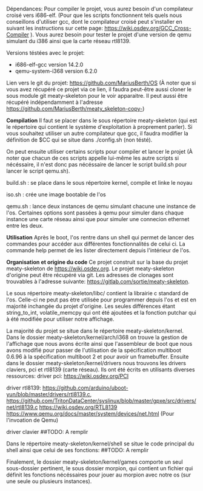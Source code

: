 Dépendances: Pour compiler le projet, vous aurez besoin d'un compilateur
croisé vers i686-elf.
(Pour que les scripts fonctionnent tels quels nous conseillons d'utiliser
gcc, dont le compilateur croisé peut s'installer en suivant les instructions
sur cette page: https://wiki.osdev.org/GCC_Cross-Compiler ).
Vous aurez besoin pour tester le projet d'une version de qemu simulant 
du i386 ainsi que la carte réseau rtl8139.

Versions téstées avec le projet:
- i686-elf-gcc version 14.2.0
- qemu-system-i368 version 6.2.0

Lien vers le git du projet:
https://github.com/MariusBerth/OS
(À noter que si vous avez récupéré ce projet via ce lien, il faudra peut-être
aussi cloner le sous module git meaty-skeleton pour le voir apparaitre.
Il peut aussi être récupéré indépendamment à l'adresse
https://github.com/MariusBerth/meaty_skeleton-copy-)

**Compilation** 
Il faut se placer dans le sous répertoire meaty-skeleton
(qui est le répertoire qui contient le système d'exploitation à
proprement parler).
Si vous souhaitez utiliser un autre compilateur que gcc, il faudra
modifier la définition de $CC qui se situe dans
./config.sh (non tésté).

On peut ensuite utiliser certains scripts pour compiler et lancer le projet
(À noter que chacun de ces scripts appelle lui-même les autre scripts si
nécéssaire, il n'est donc pas nécéssaire de lancer le script 
build.sh pour lancer le script qemu.sh).

build.sh : se place dans le sous répertoire kernel, compile et linke le
noyau

iso.sh : crée une image bootable de l'os

qemu.sh : lance deux instances de qemu simulant chacune une instance de l'os.
Certaines options sont passées à qemu pour simuler dans chaque instance une
carte réseau ainsi que pour simuler une connecion ethernet entre les deux.


**Utilisation**
Après le boot, l'os rentre dans un shell qui permet de lancer des commandes 
pour accéder aux différentes fonctionnalités de celui ci. La commande help 
permet de les lister directement depuis l'intérieur de l'os.


**Organisation et origine du code**
Ce projet construit sur la base du projet meaty-skeleton de 
https://wiki.osdev.org.
Le projet meaty-skeleton d'origine peut être récupéré via git.
Les adresses de clonages sont trouvables à l'adresse suivante:
https://gitlab.com/sortie/meaty-skeleton.

Le sous répertoire meaty-skeleton/libc/ contient la librairie c standard de
l'os. Celle-ci ne peut pas ètre utilisée pour programmer depuis l'os
et est en majorité inchangée du projet d'origine.
Les seules différences étant string_to_int, volatile_memcpy qui ont été 
ajoutées et la fonction putchar qui à été modifiée pour utiliser notre 
affichage.

La majorité du projet se situe dans le répertoire meaty-skeleton/kernel.
Dans le dossier meaty-skeleton/kernel/arch/i368 on trouve 
la gestion de l'affichage que nous avons écrite ainsi que l'assembleur 
de boot que nous avons modifié pour passer de l'utilisation de 
la spécification multiboot 0.6.96 à la spécification multiboot 2 et
pour avoir un framebuffer. 
Ensuite dans le dossier meaty-skeleton/kernel/drivers nous trouvons
les drivers claviers, pci et rtl8139 (carte réseau).
Ils ont été écrits en utilisants diverses ressources:
driver pci: https://wiki.osdev.org/PCI 

driver rtl8139: https://github.com/arduino/uboot-yun/blob/master/drivers/rtl8139.c,
  https://github.com/TritonDataCenter/syslinux/blob/master/gpxe/src/drivers/net/rtl8139.c
  https://wiki.osdev.org/RTL8139
  https://www.qemu.org/docs/master/system/devices/net.html (Pour l'invoation de Qemu)  

driver clavier 
##TODO: A remplir


Dans le répertoire meaty-skeleton/kernel/shell se situe le code principal
du shell ainsi que celui de ses fonctions:
##TODO: A remplir 


Finalement, le dossier meaty-skeleton/kernel/games comporte un seul
sous-dossier pertinent, le sous dossier morpion,
qui contient un fichier qui définit les fonctions nécéssaires pour jouer
au morpion avec notre os (sur une seule ou plusieurs instances).



